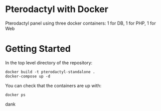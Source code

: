 # Pterodactyl with Docker
Pterodactyl panel using three docker containers: 1 for DB, 1 for PHP, 1 for Web

# Getting Started
In the top level directory of the repository:
```
docker build -t pterodactyl-standalone .
docker-compose up -d
```

You can check that the containers are up with:
```
docker ps
```
dank
